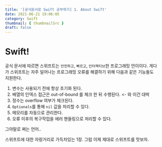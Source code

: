 ```yaml
---
title: '[공식문서로 Swift 공부하기] 1. About Swift'
date: 2021-06-21 19:06:05
category: Swift
thumbnail: { thumbnailSrc }
draft: false
---
```


# Swift!

공식 문서에 따르면 스위프트는 `안전하고`, `빠르고`, `인터랙티브`한 프로그래밍 언이이다. 게다가 스위프트는 자주 일어나는 프로그래밍 오류를 해결하기 위해 다음과 같은 기능들도 지원한다.

1. 변수는 사용되기 전에 항상 초기화 된다.
2. 배열의 인덱스 접근은 out-of-bound 를 체크 한 뒤 수행된다. <- 와 이건 대박
3. 정수는 overflow 여부가 체크된다.
4. `Optionals`를 통해 `nil` 값을 처리할 수 있다.
5. 메모리를 자동으로 관리한다.
6. 오류 이후의 복구작업을 에러 핸들링으로 처리할 수 있다.

그야말로 쩌는 언어..

스위프트에 대한 자랑거리로 가득차있는 1장. 그럼 이제 제대로 스위프트를 맛보자.
